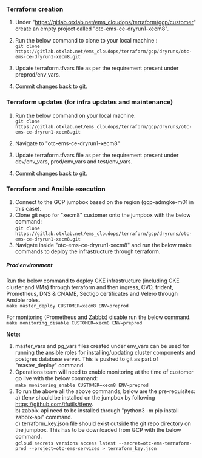 ### **Terraform creation**

1) Under "https://gitlab.otxlab.net/ems_cloudops/terraform/gcp/customer" create an empty project called "otc-ems-ce-dryrun1-xecm8".

2) Run the below command to clone to your local machine :       
   `git clone https://gitlab.otxlab.net/ems_cloudops/terraform/gcp/dryruns/otc-ems-ce-dryrun1-xecm8.git`
   
3) Update terraform.tfvars file as per the requirement present under preprod/env_vars.

4) Commit changes back to git.

### **Terraform updates (for infra updates and maintenance)**

1) Run the below command on your local machine:          
   `git clone https://gitlab.otxlab.net/ems_cloudops/terraform/gcp/dryruns/otc-ems-ce-dryrun1-xecm8.git`

2) Navigate to "otc-ems-ce-dryrun1-xecm8"

3) Update terraform.tfvars file as per the requirement present under dev/env_vars, prod/env_vars and test/env_vars.

4) Commit changes back to git.

### **Terraform and Ansible execution**

1. Connect to the GCP jumpbox based on the region (gcp-admgke-m01 in this case).
2. Clone git repo for "xecm8" customer onto the jumpbox with the below command:          
   `git clone https://gitlab.otxlab.net/ems_cloudops/terraform/gcp/dryruns/otc-ems-ce-dryrun1-xecm8.git`
3. Navigate inside "otc-ems-ce-dryrun1-xecm8" and run the below make commands to deploy the infrastructure through terraform.

##### Prod environment

   Run the below command to deploy GKE infrastructure (including GKE cluster and VMs) through terraform and then ingress, CVO, trident, Prometheus, DNS & CNAME, Sectigo certificates and Velero through Ansible roles.       
   `make master_deploy CUSTOMER=xecm8 ENV=preprod`

   For monitoring (Prometheus and Zabbix) disable run the below command.         
   `make monitoring_disable CUSTOMER=xecm8 ENV=preprod`

**Note:**
1. master_vars and pg_vars files created under env_vars can be used for running the ansible roles for installing/updating cluster components and postgres database server. This is pushed to git as part of "master_deploy" command.
2. Operations team will need to enable monitoring at the time of customer go live with the below command:      
   `make monitoring_enable CUSTOMER=xecm8 ENV=preprod`
2. To run the above all the above commands, below are the pre-requisites:     
   a) tfenv should be installed on the jumpbox by following https://github.com/tfutils/tfenv.      
   b) zabbix-api need to be installed through "python3 -m pip install zabbix-api" command.      
   c) terraform_key.json file should exist outside the git repo directory on the jumpbox. This has to be downloaded from GCP with the below command.        
      `gcloud secrets versions access latest --secret=otc-ems-terraform-prod --project=otc-ems-services > terraform_key.json`